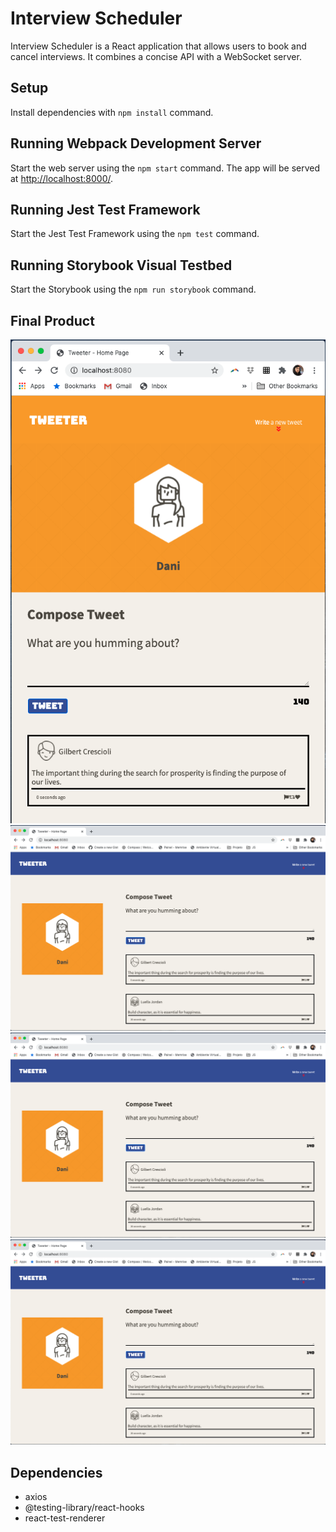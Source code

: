 # Interview Scheduler

Interview Scheduler is a React application that allows users to book and cancel interviews. It combines a concise API with a WebSocket server.

## Setup

Install dependencies with `npm install` command.

## Running Webpack Development Server

Start the web server using the `npm start` command. The app will be served at <http://localhost:8000/>.

## Running Jest Test Framework

Start the Jest Test Framework using the `npm test` command.

## Running Storybook Visual Testbed

Start the Storybook using the `npm run storybook` command.

## Final Product

!["Interview Scheduler main page"](https://github.com/dbcolturato/tweeter/blob/master/docs/Tweets-small-screen.png?raw=true)
!["Interview Scheduler add new appointment page"](https://github.com/dbcolturato/tweeter/blob/master/docs/Tweets-large-screen.png?raw=true)
!["Interview Scheduler edit or delete appointment page"](https://github.com/dbcolturato/tweeter/blob/master/docs/Tweets-large-screen.png?raw=true)
!["Interview Scheduler delete confirmation page"](https://github.com/dbcolturato/tweeter/blob/master/docs/Tweets-large-screen.png?raw=true)

## Dependencies

- axios
- @testing-library/react-hooks
- react-test-renderer